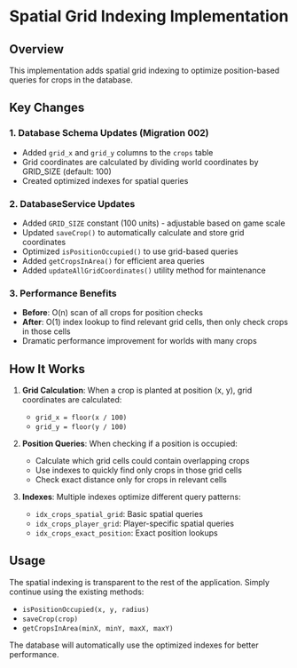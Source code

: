 # Spatial Grid Indexing Implementation

## Overview
This implementation adds spatial grid indexing to optimize position-based queries for crops in the database.

## Key Changes

### 1. Database Schema Updates (Migration 002)
- Added `grid_x` and `grid_y` columns to the `crops` table
- Grid coordinates are calculated by dividing world coordinates by GRID_SIZE (default: 100)
- Created optimized indexes for spatial queries

### 2. DatabaseService Updates
- Added `GRID_SIZE` constant (100 units) - adjustable based on game scale
- Updated `saveCrop()` to automatically calculate and store grid coordinates
- Optimized `isPositionOccupied()` to use grid-based queries
- Added `getCropsInArea()` for efficient area queries
- Added `updateAllGridCoordinates()` utility method for maintenance

### 3. Performance Benefits
- **Before**: O(n) scan of all crops for position checks
- **After**: O(1) index lookup to find relevant grid cells, then only check crops in those cells
- Dramatic performance improvement for worlds with many crops

## How It Works

1. **Grid Calculation**: When a crop is planted at position (x, y), grid coordinates are calculated:
   - `grid_x = floor(x / 100)`
   - `grid_y = floor(y / 100)`

2. **Position Queries**: When checking if a position is occupied:
   - Calculate which grid cells could contain overlapping crops
   - Use indexes to quickly find only crops in those grid cells
   - Check exact distance only for crops in relevant cells

3. **Indexes**: Multiple indexes optimize different query patterns:
   - `idx_crops_spatial_grid`: Basic spatial queries
   - `idx_crops_player_grid`: Player-specific spatial queries
   - `idx_crops_exact_position`: Exact position lookups

## Usage
The spatial indexing is transparent to the rest of the application. Simply continue using the existing methods:
- `isPositionOccupied(x, y, radius)`
- `saveCrop(crop)`
- `getCropsInArea(minX, minY, maxX, maxY)`

The database will automatically use the optimized indexes for better performance.